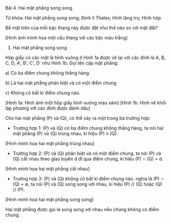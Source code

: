 Bài 4. Hai mặt phẳng song song

Từ khóa: Hai mặt phẳng song song; Định lí Thales; Hình lăng trụ; Hình hộp.

Bề mặt trên của mỗi bậc thang này được đặt như thế nào so với mặt đất?

[Hình ảnh minh họa một cầu thang với các bậc màu trắng]

1. Hai mặt phẳng song song

Hộp giấy có các mặt là hình vuông ở Hình 1a được vẽ lại với các đỉnh là A, B, C, D, A', B', C', D' như Hình 1b. Gọi tên cặp mặt phẳng:

a) Có ba điểm chung không thẳng hàng.

b) Là hai mặt phẳng phân biệt và có một điểm chung.

c) Không có bất kì điểm chung nào.

[Hình 1a: Hình ảnh một hộp giấy hình vuông màu xám]
[Hình 1b: Hình vẽ khối lập phương với các đỉnh được đánh dấu]

Cho hai mặt phẳng (P) và (Q), có thể xảy ra một trong ba trường hợp:

- Trường hợp 1: (P) và (Q) có ba điểm chung không thẳng hàng, ta nói hai mặt phẳng (P) và (Q) trùng nhau, kí hiệu (P) ≡ (Q).

[Hình minh họa hai mặt phẳng trùng nhau]

- Trường hợp 2: (P) và (Q) phân biệt và có một điểm chung, ta nói (P) và (Q) cắt nhau theo giao tuyến d đi qua điểm chung, kí hiệu (P) ∩ (Q) = d.

[Hình minh họa hai mặt phẳng cắt nhau]

- Trường hợp 3: (P) và (Q) không có bất kì điểm chung nào, nghĩa là (P) ∩ (Q) = ∅, ta nói (P) và (Q) song song với nhau, kí hiệu (P) // (Q) hoặc (Q) // (P).

[Hình minh họa hai mặt phẳng song song]

Hai mặt phẳng được gọi là song song với nhau nếu chúng không có điểm chung.